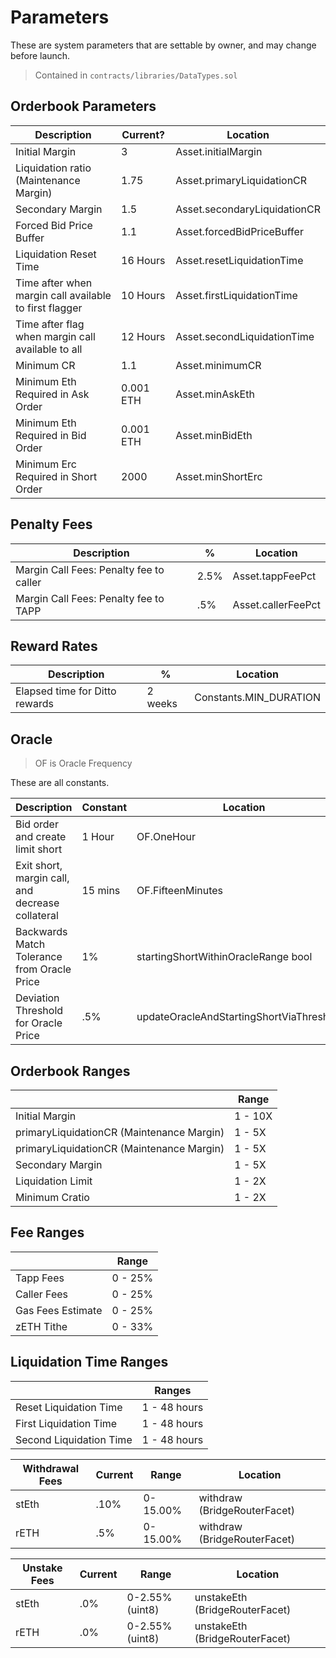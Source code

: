 # Parameters

These are system parameters that are settable by owner, and may change before launch.

> Contained in `contracts/libraries/DataTypes.sol`

## Orderbook Parameters

| Description                                            | Current?  | Location                     |
| ------------------------------------------------------ | --------- | ---------------------------- |
| Initial Margin                                         | 3         | Asset.initialMargin          |
| Liquidation ratio (Maintenance Margin)                 | 1.75      | Asset.primaryLiquidationCR   |
| Secondary Margin                                       | 1.5       | Asset.secondaryLiquidationCR |
| Forced Bid Price Buffer                                | 1.1       | Asset.forcedBidPriceBuffer   |
| Liquidation Reset Time                                 | 16 Hours  | Asset.resetLiquidationTime   |
| Time after when margin call available to first flagger | 10 Hours  | Asset.firstLiquidationTime   |
| Time after flag when margin call available to all      | 12 Hours  | Asset.secondLiquidationTime  |
| Minimum CR                                             | 1.1       | Asset.minimumCR              |
| Minimum Eth Required in Ask Order                      | 0.001 ETH | Asset.minAskEth              |
| Minimum Eth Required in Bid Order                      | 0.001 ETH | Asset.minBidEth              |
| Minimum Erc Required in Short Order                    | 2000      | Asset.minShortErc            |

## Penalty Fees

| Description                             | %    | Location           |
| --------------------------------------- | ---- | ------------------ |
| Margin Call Fees: Penalty fee to caller | 2.5% | Asset.tappFeePct   |
| Margin Call Fees: Penalty fee to TAPP   | .5%  | Asset.callerFeePct |

## Reward Rates

| Description                    | %       | Location               |
| ------------------------------ | ------- | ---------------------- |
| Elapsed time for Ditto rewards | 2 weeks | Constants.MIN_DURATION |

## Oracle

> OF is Oracle Frequency

These are all constants.

| Description                                      | Constant | Location                                   |
| ------------------------------------------------ | -------- | ------------------------------------------ |
| Bid order and create limit short                 | 1 Hour   | OF.OneHour                                 |
| Exit short, margin call, and decrease collateral | 15 mins  | OF.FifteenMinutes                          |
| Backwards Match Tolerance from Oracle Price      | 1%       | startingShortWithinOracleRange bool        |
| Deviation Threshold for Oracle Price             | .5%      | updateOracleAndStartingShortViaThreshold() |

## Orderbook Ranges

|                                           | Range   |
| ----------------------------------------- | ------- |
| Initial Margin                            | 1 - 10X |
| primaryLiquidationCR (Maintenance Margin) | 1 - 5X  |
| primaryLiquidationCR (Maintenance Margin) | 1 - 5X  |
| Secondary Margin                          | 1 - 5X  |
| Liquidation Limit                         | 1 - 2X  |
| Minimum Cratio                            | 1 - 2X  |

## Fee Ranges

|                   | Range   |
| ----------------- | ------- |
| Tapp Fees         | 0 - 25% |
| Caller Fees       | 0 - 25% |
| Gas Fees Estimate | 0 - 25% |
| zETH Tithe        | 0 - 33% |

## Liquidation Time Ranges

|                         | Ranges       |
| ----------------------- | ------------ |
| Reset Liquidation Time  | 1 - 48 hours |
| First Liquidation Time  | 1 - 48 hours |
| Second Liquidation Time | 1 - 48 hours |

| Withdrawal Fees | Current | Range    | Location                     |
| --------------- | ------- | -------- | ---------------------------- |
| stEth           | .10%    | 0-15.00% | withdraw (BridgeRouterFacet) |
| rETH            | .5%     | 0-15.00% | withdraw (BridgeRouterFacet) |

| Unstake Fees | Current | Range           | Location                       |
| ------------ | ------- | --------------- | ------------------------------ |
| stEth        | .0%     | 0-2.55% (uint8) | unstakeEth (BridgeRouterFacet) |
| rETH         | .0%     | 0-2.55% (uint8) | unstakeEth (BridgeRouterFacet) |
